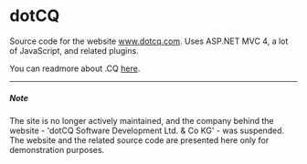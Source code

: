 # dotCQ

Source code for the website www.dotcq.com. 
Uses ASP.NET MVC 4, a lot of JavaScript, and related plugins.

You can readmore about .CQ <a href="http://www.thomas-weller.de/en/pages/cq/" title="About .CQ">here</a>.

<hr/>

<h5>Note</h5>
The site is no longer actively maintained, and the company behind the website - 'dotCQ Software Development Ltd. & Co KG' - was suspended.
<br/>The website and the related source code are presented here only for demonstration purposes.
